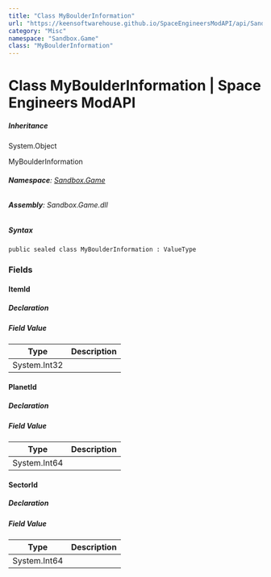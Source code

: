 ```yaml
---
title: "Class MyBoulderInformation"
url: "https://keensoftwarehouse.github.io/SpaceEngineersModAPI/api/Sandbox.Game.MyBoulderInformation.html"
category: "Misc"
namespace: "Sandbox.Game"
class: "MyBoulderInformation"
---
```


# Class MyBoulderInformation | Space Engineers ModAPI

##### Inheritance

System.Object

MyBoulderInformation

###### **Namespace**: [Sandbox.Game](https://keensoftwarehouse.github.io/SpaceEngineersModAPI/api/Sandbox.Game.html)

###### **Assembly**: Sandbox.Game.dll

##### Syntax

```
public sealed class MyBoulderInformation : ValueType
```

### Fields

#### ItemId

##### Declaration

##### Field Value

| Type | Description |
| --- | --- |
| System.Int32 |     |

#### PlanetId

##### Declaration

##### Field Value

| Type | Description |
| --- | --- |
| System.Int64 |     |

#### SectorId

##### Declaration

##### Field Value

| Type | Description |
| --- | --- |
| System.Int64 |     |